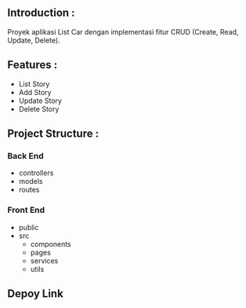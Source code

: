 ## <a name="introduction"></a> Introduction :

Proyek aplikasi List Car dengan implementasi fitur CRUD (Create, Read, Update, Delete).


## <a name="features"></a> Features :

- List Story
- Add Story
- Update Story
- Delete Story

## <a name="project-structures"></a> Project Structure :

### Back End

- controllers
- models
- routes

### Front End

- public
- src
  - components
  - pages
  - services
  - utils


## Depoy Link

